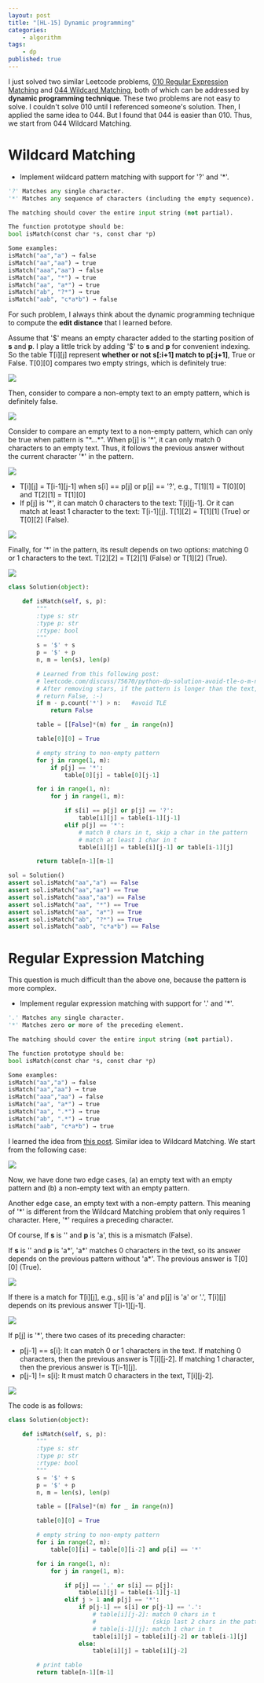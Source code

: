 ```yaml
---
layout: post
title: "[HL-15] Dynamic programming"
categories:
    - algorithm
tags:
    - dp
published: true
---
```


I just solved two similar Leetcode problems,
[010 Regular Expression Matching](https://leetcode.com/problems/regular-expression-matching/)
and
[044 Wildcard Matching](https://leetcode.com/problems/wildcard-matching/),
both of which can be addressed by **dynamic programming technique**. These two
problems are not easy to solve. I couldn't solve 010 until I referenced
someone's solution. Then, I applied the same idea to 044. But I found that 044
is easier than 010. Thus, we start from 044 Wildcard Matching.



# Wildcard Matching

* Implement wildcard pattern matching with support for '?' and '\*'.

~~~python
'?' Matches any single character.
'*' Matches any sequence of characters (including the empty sequence).

The matching should cover the entire input string (not partial).

The function prototype should be:
bool isMatch(const char *s, const char *p)

Some examples:
isMatch("aa","a") → false
isMatch("aa","aa") → true
isMatch("aaa","aa") → false
isMatch("aa", "*") → true
isMatch("aa", "a*") → true
isMatch("ab", "?*") → true
isMatch("aab", "c*a*b") → false
~~~

For such problem, I always think about the dynamic programming technique to
compute the **edit  distance** that I learned before.

Assume that '\$' means an empty character added to the starting position of
**s** and **p**. I play a little trick by adding '\$' to **s** and **p** for
convenient indexing. So the table T[i][j] represent **whether or not s[:i+1]
match to p[:j+1]**, True or False. T[0][0] compares two empty strings, which is
definitely true:

![](/assets/img/hl-8-dp-0.png)

Then, consider to compare a non-empty text to an empty pattern, which is
definitely false.

![](/assets/img/hl-8-dp-1.png)

Consider to compare an empty text to a non-empty pattern, which can only be true
when pattern is "\*...\*". When p[j] is '\*', it can only match 0 characters
to an empty text. Thus, it follows the previous answer without the current
character '\*' in the pattern.

![](/assets/img/hl-8-dp-2.png)

* T[i][j] = T[i-1][j-1] when s[i] == p[j] or p[j] == '?',
e.g., T[1][1] = T[0][0] and T[2][1] = T[1][0]
* If p[j] is '\*', it can match 0 characters to the text: T[i][j-1]. Or it can
match at least 1 character to the text: T[i-1][j]. T[1][2] = T[1][1] (True) or
T[0][2] (False).

![](/assets/img/hl-8-dp-3.png)

Finally, for '\*' in the pattern, its result depends on two options: matching
0 or 1 characters to the text. T[2][2] = T[2][1] (False) or T[1][2] (True).

![](/assets/img/hl-8-dp-4.png)

~~~python
class Solution(object):

    def isMatch(self, s, p):
        """
        :type s: str
        :type p: str
        :rtype: bool
        """
        s = '$' + s
        p = '$' + p
        n, m = len(s), len(p)

        # Learned from this following post:
        # leetcode.com/discuss/75670/python-dp-solution-avoid-tle-o-m-n-time-o-n-space
        # After removing stars, if the pattern is longer than the text,
        # return False, :-)
        if m - p.count('*') > n:   #avoid TLE
            return False

        table = [[False]*(m) for _ in range(n)]

        table[0][0] = True

        # empty string to non-empty pattern
        for j in range(1, m):
            if p[j] == '*':
                table[0][j] = table[0][j-1]

        for i in range(1, n):
            for j in range(1, m):

                if s[i] == p[j] or p[j] == '?':
                    table[i][j] = table[i-1][j-1]
                elif p[j] == '*':
                    # match 0 chars in t, skip a char in the pattern
                    # match at least 1 char in t
                    table[i][j] = table[i][j-1] or table[i-1][j]

        return table[n-1][m-1]

sol = Solution()
assert sol.isMatch("aa","a") == False
assert sol.isMatch("aa","aa") == True
assert sol.isMatch("aaa","aa") == False
assert sol.isMatch("aa", "*") == True
assert sol.isMatch("aa", "a*") == True
assert sol.isMatch("ab", "?*") == True
assert sol.isMatch("aab", "c*a*b") == False
~~~

# Regular Expression Matching

This question is much difficult than the above one, because the pattern is
more complex.

* Implement regular expression matching with support for '.' and '\*'.

~~~python
'.' Matches any single character.
'*' Matches zero or more of the preceding element.

The matching should cover the entire input string (not partial).

The function prototype should be:
bool isMatch(const char *s, const char *p)

Some examples:
isMatch("aa","a") → false
isMatch("aa","aa") → true
isMatch("aaa","aa") → false
isMatch("aa", "a*") → true
isMatch("aa", ".*") → true
isMatch("ab", ".*") → true
isMatch("aab", "c*a*b") → true
~~~

I learned the idea from [this post](https://leetcode.com/discuss/95803/python-dp-solution-with-detailed-comments).
Similar idea to Wildcard Matching. We start from the following case:

![](/assets/img/hl-8-re-0.png)

Now, we have done two edge cases, (a) an empty text with an empty pattern and
(b) a non-empty text with an empty pattern.

Another edge case, an empty text with a non-empty pattern. This meaning of '\*'
is different from the Wildcard Matching problem that only requires 1 character.
Here, '\*' requires a preceding character.

Of course, If **s** is '' and **p** is 'a', this is a mismatch (False).

If **s** is '' and **p** is 'a\*', 'a\*' matches 0 characters in the text, so
its answer depends on the previous pattern without 'a*'. The previous answer is
T[0][0] (True).

![](/assets/img/hl-8-re-1.png)

If there is a match for T[i][j], e.g., s[i] is 'a' and p[j] is 'a' or '.',
T[i][j] depends on its previous answer T[i-1][j-1].

![](/assets/img/hl-8-re-2.png)

If p[j] is '\*', there two cases of its preceding character:

* p[j-1] == s[i]: It can match 0 or 1 characters in the text. If matching 0
characters, then the previous answer is T[i][j-2]. If matching 1 character,
then the previous answer is T[i-1][j].
* p[j-1] != s[i]: It must match 0 characters in the text, T[i][j-2].

![](/assets/img/hl-8-re-3.png)

The code is as follows:

~~~python
class Solution(object):

    def isMatch(self, s, p):
        """
        :type s: str
        :type p: str
        :rtype: bool
        """
        s = '$' + s
        p = '$' + p
        n, m = len(s), len(p)

        table = [[False]*(m) for _ in range(n)]

        table[0][0] = True

        # empty string to non-empty pattern
        for i in range(2, m):
            table[0][i] = table[0][i-2] and p[i] == '*'

        for i in range(1, n):
            for j in range(1, m):

                if p[j] == '.' or s[i] == p[j]:
                    table[i][j] = table[i-1][j-1]
                elif j > 1 and p[j] == '*':
                    if p[j-1] == s[i] or p[j-1] == '.':
                        # table[i][j-2]: match 0 chars in t
                        #                (skip last 2 chars in the pattern)
                        # table[i-1][j]: match 1 char in t
                        table[i][j] = table[i][j-2] or table[i-1][j]
                    else:
                        table[i][j] = table[i][j-2]

        # print table
        return table[n-1][m-1]
~~~
